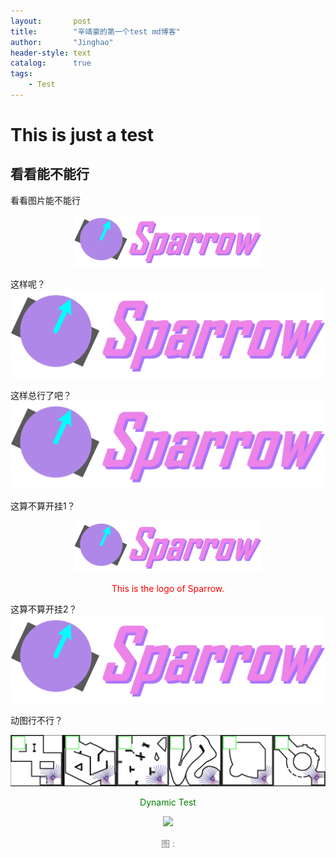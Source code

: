 ```yaml
---
layout:       post
title:        "辛靖豪的第一个test md博客"
author:       "Jinghao"
header-style: text
catalog:      true
tags:
    - Test
---
```


# This is just a test

## 看看能不能行

看看图片能不能行

<div align="center">
  <a ><img width="300px" height="auto" src="https://github.com/XinJingHao/Images/blob/main/Sparrow_V0/LOGO%20sparrow.jpg"></a>
</div>

这样呢？
![](https://github.com/XinJingHao/Images/blob/main/Sparrow_V0/LOGO%20sparrow.jpg)

这样总行了吧？
![](https://raw.githubusercontent.com/XinJingHao/Images/main/Sparrow_V0/LOGO%20sparrow.jpg)

这算不算开挂1？

<div align="center">
<a ><img width="300px" height="auto" src="https://raw.githubusercontent.com/XinJingHao/Images/main/Sparrow_V0/LOGO%20sparrow.jpg"></a>
<p style="color: red;">This is the logo of Sparrow.</p>
</div>

这算不算开挂2？
![](https://raw.githubusercontent.com/XinJingHao/Images/main/Sparrow_V0/LOGO%20sparrow.jpg)

动图行不行？

<div align="center">
<a ><img width="600px" height="auto" src="https://raw.githubusercontent.com/XinJingHao/Images/main/Sparrow_V1/render.gif"></a>
<p style="color: green;">Dynamic Test</p>
</div>

<div align="center">
<a ><img width="600px" height="auto" src="/img/in-post"></a>
<p style="color: gray;">图 :</p>
</div>
